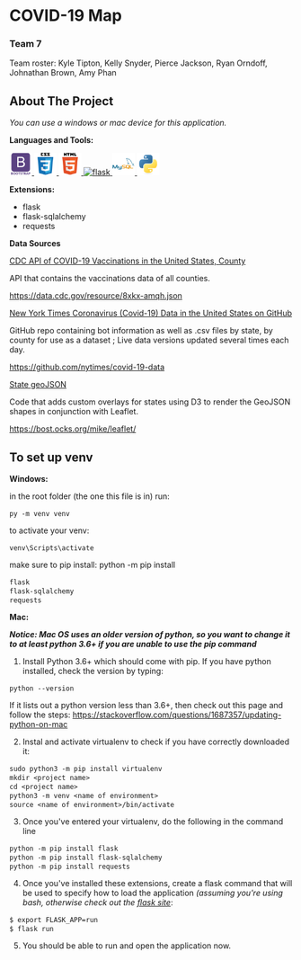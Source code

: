 # COVID-19 Map

<h3>Team 7</h3>
Team roster: Kyle Tipton, Kelly Snyder, Pierce Jackson, ​
Ryan Orndoff, Johnathan Brown, Amy Phan

## About The Project

<i>You can use a windows or mac device for this application. </i>

**Languages and Tools:**
<p> <a href="https://getbootstrap.com" target="_blank"> <img src="https://raw.githubusercontent.com/devicons/devicon/master/icons/bootstrap/bootstrap-plain-wordmark.svg" alt="bootstrap" width="40" height="40"/> </a> <a href="https://www.w3schools.com/css/" target="_blank"> <img src="https://raw.githubusercontent.com/devicons/devicon/master/icons/css3/css3-original-wordmark.svg" alt="css3" width="40" height="40"/> </a> <a href="https://www.w3.org/html/" target="_blank"> <img src="https://raw.githubusercontent.com/devicons/devicon/master/icons/html5/html5-original-wordmark.svg" alt="html5" width="40" height="40"/> </a> <a href="https://flask.palletsprojects.com/" target="_blank"> <img src="https://d2knvm16wkt3ia.cloudfront.net/assets/svg-icon/flask.svg" alt="flask" width="40" height="40"/> </a><a href="https://www.mysql.com/" target="_blank"> <img src="https://raw.githubusercontent.com/devicons/devicon/master/icons/mysql/mysql-original-wordmark.svg" alt="mysql" width="40" height="40"/> </a> <a href="https://www.python.org" target="_blank"> <img src="https://raw.githubusercontent.com/devicons/devicon/master/icons/python/python-original.svg" alt="python" width="40" height="40"/> </a></p>

**Extensions:**
- flask
- flask-sqlalchemy
- requests

**Data Sources**

<u>CDC API of COVID-19 Vaccinations in the United States, County​</u>

API that contains the vaccinations data of all counties.

https://data.cdc.gov/resource/8xkx-amqh.json

<u>New York Times Coronavirus (Covid-19) Data in the United States on GitHub​</u>

GitHub repo containing bot information as well as .csv files by state, by county for use as a dataset ; Live data versions updated several times each day​.

https://github.com/nytimes/covid-19-data    

<u>State geoJSON </u>

Code that adds custom overlays for states using D3 to render the GeoJSON shapes in conjunction with Leaflet. 

https://bost.ocks.org/mike/leaflet/ 

## To set up venv

**Windows:**

in the root folder (the one this file is in) run: 
```
py -m venv venv
```

to activate your venv: 
```
venv\Scripts\activate
```
make sure to pip install: 
python -m pip install 
```
flask
flask-sqlalchemy 
requests
```

**Mac:**

***Notice: Mac OS uses an older version of python, so you want to change it to at least python 3.6+ if you are unable to use the pip command***

1. Install Python 3.6+ which should come with pip. If you have python installed, check the version by typing:
```
python --version
```

If it lists out a python version less than 3.6+, then check out this page and follow the steps:
    https://stackoverflow.com/questions/1687357/updating-python-on-mac


2. Instal and activate virtualenv to check if you have correctly downloaded it:
```
sudo python3 -m pip install virtualenv
mkdir <project name>
cd <project name>
python3 -m venv <name of environment>
source <name of environment>/bin/activate
```

3. Once you've entered your virtualenv, do the following in the command line 

```
python -m pip install flask
python -m pip install flask-sqlalchemy
python -m pip install requests
```
4. Once you've installed these extensions, create a flask command that will be used to specify how to load the application <i>(assuming you're using bash, otherwise check out the [flask site](https://flask.palletsprojects.com/en/2.0.x/cli/)</i>:
```
$ export FLASK_APP=run
$ flask run
```
5. You should be able to run and open the application now.


####
